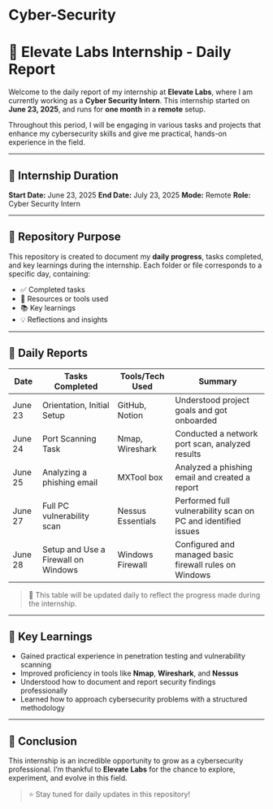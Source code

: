 # Cyber-Security

# 📝 Elevate Labs Internship - Daily Report

Welcome to the daily report of my internship at **Elevate Labs**, where I am currently working as a **Cyber Security Intern**. This internship started on **June 23, 2025**, and runs for **one month** in a **remote** setup.

Throughout this period, I will be engaging in various tasks and projects that enhance my cybersecurity skills and give me practical, hands-on experience in the field.

---

## 📅 Internship Duration

**Start Date:** June 23, 2025
**End Date:** July 23, 2025
**Mode:** Remote
**Role:** Cyber Security Intern

---

## 📂 Repository Purpose

This repository is created to document my **daily progress**, tasks completed, and key learnings during the internship. Each folder or file corresponds to a specific day, containing:

* ✅ Completed tasks
* 📂 Resources or tools used
* 📚 Key learnings
* 💡 Reflections and insights

---

## 📖 Daily Reports

| Date    | Tasks Completed                     | Tools/Tech Used   | Summary                                                        |
| ------- | ----------------------------------- | ----------------- | -------------------------------------------------------------  |
| June 23 | Orientation, Initial Setup          | GitHub, Notion    | Understood project goals and got onboarded                     |
| June 24 | Port Scanning Task                  | Nmap, Wireshark   | Conducted a network port scan, analyzed results                |
| June 25 | Analyzing a phishing email          | MXTool box        | Analyzed a phishing email and created a report                 |
| June 27 | Full PC vulnerability scan          | Nessus Essentials | Performed full vulnerability scan on PC and identified issues  |
| June 28 | Setup and Use a Firewall on Windows | Windows Firewall  | Configured and managed basic firewall rules on Windows         |

> 🔁 This table will be updated daily to reflect the progress made during the internship.

---

## 🧠 Key Learnings

* Gained practical experience in penetration testing and vulnerability scanning
* Improved proficiency in tools like **Nmap**, **Wireshark**, and **Nessus**
* Understood how to document and report security findings professionally
* Learned how to approach cybersecurity problems with a structured methodology

---

## 📌 Conclusion

This internship is an incredible opportunity to grow as a cybersecurity professional. I’m thankful to **Elevate Labs** for the chance to explore, experiment, and evolve in this field.

> ⭐️ Stay tuned for daily updates in this repository!


